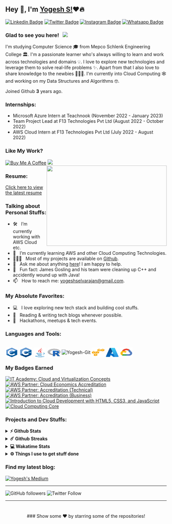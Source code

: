 ## Hey 👋, I'm [Yogesh S!](https://github.com/yogeshcenation/)❤️🔥

[![Linkedin Badge](https://img.shields.io/badge/-LinkedIn-0e76a8?style=flat-square&logo=Linkedin&logoColor=white)](https://www.linkedin.com/in/yogesh-selvarajan/)
[![Twitter Badge](https://img.shields.io/badge/-Twitter-00acee?style=flat-square&logo=Twitter&logoColor=white)](https://twitter.com/YogeshS66320455)
[![Instagram Badge](https://img.shields.io/badge/-Instagram-e4405f?style=flat-square&logo=Instagram&logoColor=white)](https://instagram.com/yogesh_photography24/)
[![Whatsapp Badge](https://img.shields.io/badge/WhatsApp-25D366?style=flat-square&logo=whatsapp&logoColor=white)](https://wa.me/917418975931)

### Glad to see you here! &nbsp; ![](https://visitor-badge.glitch.me/badge?page_id=yogeshcenation.yogeshcenation&style=flat-square&color=0088cc)

I'm studying Computer Science 🎓 from Mepco Schlenk Engineering College 🏛. I'm a passionate learner who's always willing to learn and work across technologies and domains 💡. I love to explore new technologies and leverage them to solve real-life problems ✨. Apart from that I also love to share knowledge to the newbies 👨🏻‍💻. I'm currently into Cloud Computing 🕸️ and working on my Data Structures and Algorithms 🤓.

Joined Github **3** years ago.

### Internships:
- Microsoft Azure Intern at Teachnook
  (November 2022 - January 2023)
- Team Project Lead at F13 Technologies Pvt Ltd 
  (August 2022 - October 2022) 
- AWS Cloud Intern at F13 Technologies Pvt Ltd
  (July 2022 - August 2022)



### Like My Work?

<a href="https://www.buymeacoffee.com/yogeshcenation" target="_blank"><img src="https://cdn.buymeacoffee.com/buttons/v2/default-yellow.png" alt="Buy Me A Coffee" height="60px" width="217px" ></a>
[![](https://gitwar.herokuapp.com/badge?username=yogeshselvarajan&label=Gitwar%20Profile%20Score&style=for-the-badge&color=0088cc)](https://gitwar.herokuapp.com/)
<img align="right" height="250" width="375" alt="" src="https://raw.githubusercontent.com/iampavangandhi/iampavangandhi/master/gifs/coder.gif" />

### Resume:
[Click here to view the latest resume](https://drive.google.com/file/d/1_Z8kbREeOjWtuY2Je9Q-EAbsp3nFETK6/view?usp=sharing)

### Talking about Personal Stuffs:

- 🛠 &nbsp; I’m currently working with AWS Cloud <br />  etc.
- 🚀 &nbsp; I’m currently learning AWS and other Cloud Computing Technologies.
- 👨🏻‍💻 &nbsp; Most of my projects are available on [Github](https://github.com/yogeshselvarajan?tab=repositories).
- 💬 &nbsp; Ask me about anything [here](https://github.com/yogeshcenation/yogeshselvarajan/issues/2)! I am happy to help.
- 👾 &nbsp; Fun fact: James Gosling and his team were cleaning up C++ and accidently wound up with Java!
- 📫 &nbsp; How to reach me: yogeshselvarajan@gmail.com.

### My Absolute Favorites:

- 💻 &nbsp; I love exploring new tech stack and building cool stuffs.
- 📰 &nbsp; Reading & writing tech blogs whenever possible.
- 🍕 &nbsp; Hackathons, meetups & tech events.

### Languages and Tools:
</div>
<div style="display: inline_block"><br>
  <img align="center" alt="Yogesh-C" height="30" width="40" src="https://raw.githubusercontent.com/devicons/devicon/master/icons/c/c-original.svg">
  <img align="center" alt="Yogesh-C++" height="30" width="40" src="https://raw.githubusercontent.com/devicons/devicon/master/icons/cplusplus/cplusplus-original.svg">
  <img align="center" alt="Yogesh-Java" height="30" width="40" src="https://raw.githubusercontent.com/devicons/devicon/master/icons/java/java-original.svg">
  <img align="center" alt="Yogesh-R" height="30" width="40"src="https://raw.githubusercontent.com/devicons/devicon/master/icons/r/r-original.svg">
  <img align="center" alt="Yogesh-Git" height="30" width="40" src="https://raw.githubusercontent.com/jmnote/z-icons/master/svg/git.svg">
  <img align="center" alt="Yogesh-AWS" height="30" width="40"src="https://raw.githubusercontent.com/devicons/devicon/master/icons/amazonwebservices/amazonwebservices-original.svg">
  <img align="center" alt="Yogesh-Azure" height="30" width="40"src="https://raw.githubusercontent.com/devicons/devicon/master/icons/azure/azure-original.svg">
  <img align="center" alt="Yogesh-GCP" height="30" width="40"src="https://raw.githubusercontent.com/devicons/devicon/master/icons/googlecloud/googlecloud-original.svg">
</div>

### My Badges Earned
<!--START_SECTION:badges-->
[![IT Academy: Cloud and Virtualization Concepts](https://images.credly.com/size/110x110/images/8ca28f8d-5ac0-49d7-b783-608cd4a61072/image.png)](http://www.credly.com/badges/70c32882-4c2f-40a9-987b-1e3df2928e8e "IT Academy: Cloud and Virtualization Concepts")
[![AWS Partner: Cloud Economics Accreditation](https://images.credly.com/size/110x110/images/ee35f7c5-696e-47ca-895c-960dfba108b3/image.png)](http://www.credly.com/badges/175d0775-c64f-4418-a3d3-3a108a2da9dd "AWS Partner: Cloud Economics Accreditation")
[![AWS Partner: Accreditation (Technical)](https://images.credly.com/size/110x110/images/81f903ed-c3a1-4f4b-afcd-e03331a5b12c/image.png)](http://www.credly.com/badges/e3ba64b4-2f37-4b5d-8c95-49a613dd8d92 "AWS Partner: Accreditation (Technical)")
[![AWS Partner: Accreditation (Business)](https://images.credly.com/size/110x110/images/7b2c708c-a3e1-4c7f-985c-b6b62a5b1db8/image.png)](http://www.credly.com/badges/3bb6ef3f-5e84-4b1b-9266-42c4569e4c92 "AWS Partner: Accreditation (Business)")
[![Introduction to Cloud Development with HTML5, CSS3, and JavaScript](https://images.credly.com/size/110x110/images/440f7195-419c-49dd-926d-e9b4207c2ba0/Introduction_to_Cloud_Development_-_HTML_-_CSS_-_JavaScript.png)](http://www.credly.com/badges/77ec20ad-8391-4579-9a3a-367d715aeb3e "Introduction to Cloud Development with HTML5, CSS3, and JavaScript")
[![Cloud Computing Core](https://images.credly.com/size/110x110/images/248dad75-1218-4de6-9592-5fc3b89566b4/edX_-_Cloud_Computing_Core_.png)](http://www.credly.com/badges/505baaaa-784c-42cf-a441-015ce2035362 "Cloud Computing Core")
<!--END_SECTION:badges-->

### Projects and Dev Stuffs:

<details>	
  <summary><b>⚡ Github Stats</b></summary>

  <br />
  <img height="180em" src="https://github-readme-stats.vercel.app/api?username=yogeshselvarajan&show_icons=true&hide_border=true&&count_private=true&include_all_commits=true" />
  <img height="180em" src="https://github-readme-stats.vercel.app/api/top-langs/?username=yogeshselvarajan&hide_border=true&layout=compact&langs_count=8"/>
</details>

<details>	
  <summary><b>☄️ Github Streaks</b></summary>

  <br />
  <img height="180em" src="https://github-readme-streak-stats.herokuapp.com/?user=yogeshselvarajan&hide_border=true" />
</details>

<details>
  <summary><b>💻 Wakatime Stats </b></summary>
  
  <br/>
  <img height = "180cm" src ="https://github-readme-stats.vercel.app/api/wakatime?username=yogesh_cenation&hide_border=true" /> 
</details>

<details>	
  <br />
  <summary><b>⚙️ Things I use to get stuff done</b></summary>
  	<ul>
  	    <li><b>OS:</b> Windows 11 </li>
	    <li><b>Laptop: </b> HP 15 Notebook (i3)</li>
  	    <li><b>Browser: </b> Brave Browser</li>
	    <li><b>Code Editor:</b> IntelliJ Ultimate - The best editor out there.</li>
	    <li><b>To Stay Updated:</b> Medium, Linkedin and Twitter.</li>
	    <br />
	</ul>	
</details>

### Find my latest blog:
[![Yogesh's  Medium](https://github-readme-medium.vercel.app/?username=s-yogesh)](https://medium.com/@s-yogesh)

---
![GitHub followers](https://img.shields.io/github/followers/yogeshselvarajan?style=for-the-badge) ![Twitter Follow](https://img.shields.io/twitter/follow/yogeshcenation?style=for-the-badge)
  
---

#
<div align="center">
### Show some ❤️ by starring some of the repositories!
</div>  
